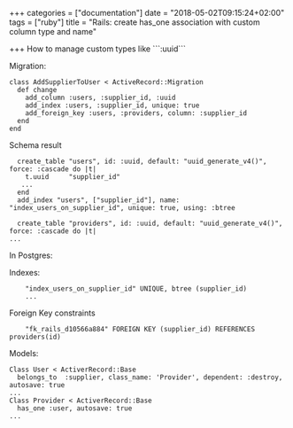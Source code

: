 +++
categories = ["documentation"]
date = "2018-05-02T09:15:24+02:00"
tags = ["ruby"]
title = "Rails: create has_one association with custom column type and name"

+++
How to manage custom types like \`\`\`:uuid\`\`\`

<!--more-->

Migration:

    class AddSupplierToUser < ActiveRecord::Migration
      def change
        add_column :users, :supplier_id, :uuid
        add_index :users, :supplier_id, unique: true
        add_foreign_key :users, :providers, column: :supplier_id
      end
    end
    

Schema result

      create_table "users", id: :uuid, default: "uuid_generate_v4()", force: :cascade do |t|
        t.uuid     "supplier_id"
       ...
      end
      add_index "users", ["supplier_id"], name: "index_users_on_supplier_id", unique: true, using: :btree
    
      create_table "providers", id: :uuid, default: "uuid_generate_v4()", force: :cascade do |t|
    ...

In Postgres:

Indexes:

        "index_users_on_supplier_id" UNIQUE, btree (supplier_id)
        ...

Foreign Key constraints

        "fk_rails_d10566a884" FOREIGN KEY (supplier_id) REFERENCES providers(id)

Models:

    Class User < ActiverRecord::Base
      belongs_to  :supplier, class_name: 'Provider', dependent: :destroy, autosave: true
    ...
    Class Provider < ActiverRecord::Base
      has_one :user, autosave: true
    ...
